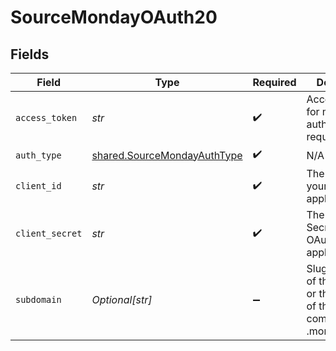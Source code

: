 # SourceMondayOAuth20


## Fields

| Field                                                                                     | Type                                                                                      | Required                                                                                  | Description                                                                               |
| ----------------------------------------------------------------------------------------- | ----------------------------------------------------------------------------------------- | ----------------------------------------------------------------------------------------- | ----------------------------------------------------------------------------------------- |
| `access_token`                                                                            | *str*                                                                                     | :heavy_check_mark:                                                                        | Access Token for making authenticated requests.                                           |
| `auth_type`                                                                               | [shared.SourceMondayAuthType](../../models/shared/sourcemondayauthtype.md)                | :heavy_check_mark:                                                                        | N/A                                                                                       |
| `client_id`                                                                               | *str*                                                                                     | :heavy_check_mark:                                                                        | The Client ID of your OAuth application.                                                  |
| `client_secret`                                                                           | *str*                                                                                     | :heavy_check_mark:                                                                        | The Client Secret of your OAuth application.                                              |
| `subdomain`                                                                               | *Optional[str]*                                                                           | :heavy_minus_sign:                                                                        | Slug/subdomain of the account, or the first part of the URL that comes before .monday.com |